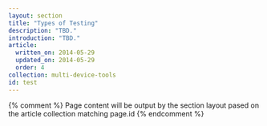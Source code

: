 ```yaml
---
layout: section
title: "Types of Testing"
description: "TBD."
introduction: "TBD."
article:
  written_on: 2014-05-29
  updated_on: 2014-05-29
  order: 4
collection: multi-device-tools
id: test
---
```

{% comment %}
Page content will be output by the section layout pased on the article collection matching page.id
{% endcomment %}

